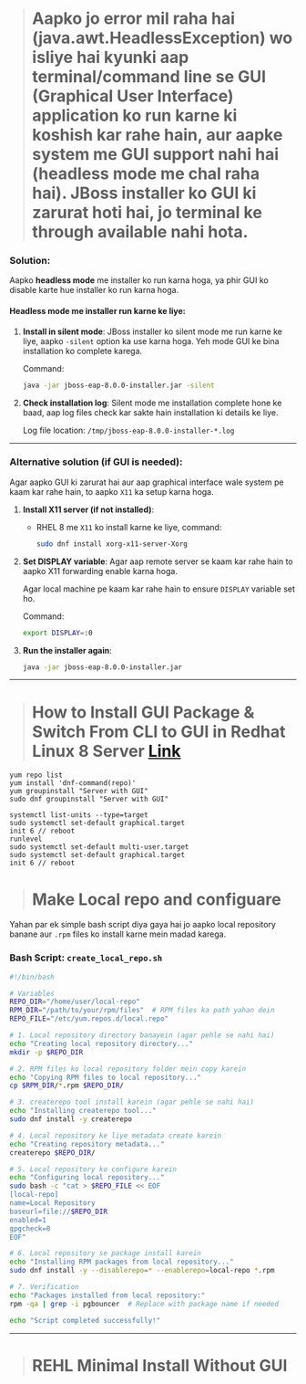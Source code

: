 > # Aapko jo error mil raha hai (java.awt.HeadlessException) wo isliye hai kyunki aap terminal/command line se GUI (Graphical User Interface) application ko run karne ki koshish kar rahe hain, aur aapke system me GUI support nahi hai (headless mode me chal raha hai). JBoss installer ko GUI ki zarurat hoti hai, jo terminal ke through available nahi hota.

### Solution:
Aapko **headless mode** me installer ko run karna hoga, ya phir GUI ko disable karte hue installer ko run karna hoga.

#### Headless mode me installer run karne ke liye:

1. **Install in silent mode**:
   JBoss installer ko silent mode me run karne ke liye, aapko `-silent` option ka use karna hoga. Yeh mode GUI ke bina installation ko complete karega.

   Command:
   ```bash
   java -jar jboss-eap-8.0.0-installer.jar -silent
   ```

2. **Check installation log**:
   Silent mode me installation complete hone ke baad, aap log files check kar sakte hain installation ki details ke liye.

   Log file location: `/tmp/jboss-eap-8.0.0-installer-*.log`

---

### Alternative solution (if GUI is needed):
Agar aapko GUI ki zarurat hai aur aap graphical interface wale system pe kaam kar rahe hain, to aapko `X11` ka setup karna hoga.

1. **Install X11 server (if not installed)**:
   - RHEL 8 me `X11` ko install karne ke liye, command:
     ```bash
     sudo dnf install xorg-x11-server-Xorg
     ```
   
2. **Set DISPLAY variable**:
   Agar aap remote server se kaam kar rahe hain to aapko X11 forwarding enable karna hoga.
   
   Agar local machine pe kaam kar rahe hain to ensure `DISPLAY` variable set ho.

   Command:
   ```bash
   export DISPLAY=:0
   ```

3. **Run the installer again**:
   ```bash
   java -jar jboss-eap-8.0.0-installer.jar
   ```

<hr>

> # How to Install GUI Package & Switch From CLI to GUI in Redhat Linux 8 Server [Link](https://www.redhat.com/en/blog/configure-systemd-startup-targets)

```
yum repo list
yum install 'dnf-command(repo)'
yum groupinstall "Server with GUI"
sudo dnf groupinstall "Server with GUI"

systemctl list-units --type=target
sudo systemctl set-default graphical.target
init 6 // reboot
runlevel
sudo systemctl set-default multi-user.target
sudo systemctl set-default graphical.target
init 6 // reboot
```

> # Make Local repo and configuare

Yahan par ek simple bash script diya gaya hai jo aapko local repository banane aur `.rpm` files ko install karne mein madad karega.

### Bash Script: `create_local_repo.sh`

```bash
#!/bin/bash

# Variables
REPO_DIR="/home/user/local-repo"
RPM_DIR="/path/to/your/rpm/files"  # RPM files ka path yahan dein
REPO_FILE="/etc/yum.repos.d/local.repo"

# 1. Local repository directory banayein (agar pehle se nahi hai)
echo "Creating local repository directory..."
mkdir -p $REPO_DIR

# 2. RPM files ko local repository folder mein copy karein
echo "Copying RPM files to local repository..."
cp $RPM_DIR/*.rpm $REPO_DIR/

# 3. createrepo tool install karein (agar pehle se nahi hai)
echo "Installing createrepo tool..."
sudo dnf install -y createrepo

# 4. Local repository ke liye metadata create karein
echo "Creating repository metadata..."
createrepo $REPO_DIR/

# 5. Local repository ko configure karein
echo "Configuring local repository..."
sudo bash -c "cat > $REPO_FILE << EOF
[local-repo]
name=Local Repository
baseurl=file://$REPO_DIR
enabled=1
gpgcheck=0
EOF"

# 6. Local repository se package install karein
echo "Installing RPM packages from local repository..."
sudo dnf install -y --disablerepo=* --enablerepo=local-repo *.rpm

# 7. Verification
echo "Packages installed from local repository:"
rpm -qa | grep -i pgbouncer  # Replace with package name if needed

echo "Script completed successfully!"
```

<hr>

> # REHL Minimal Install Without GUI
